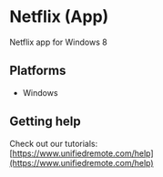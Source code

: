 # Netflix (App)
Netflix app for Windows 8

## Platforms
* Windows

## Getting help
Check out our tutorials: <br>
[https://www.unifiedremote.com/help](https://www.unifiedremote.com/help)
